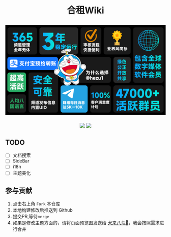 
<h1 align="center">
  <p align="center">合租Wiki</p>
  <a href="https://docusaurus.io"><img src="static/img/hezu1.PNG" alt="Docusaurus"></a>
</h1>

<p align="center">
    <a href="https://t.me/hezu1"><img src="https://img.shields.io/badge/dynamic/json?url=https%3A%2F%2Fapi.swo.moe%2Fstats%2Ftelegram%2Fhezu1&query=count&color=2CA5E0&label=Group&labelColor=282c34&logo=telegram&suffix=+members&cacheSeconds=3600"></img></a>
    <a href="https://t.me/hezu2"><img src="https://img.shields.io/badge/dynamic/json?url=https%3A%2F%2Fapi.swo.moe%2Fstats%2Ftelegram%2Fhezu2&query=count&color=2CA5E0&label=Channel&labelColor=282c34&logo=telegram&suffix=+members&cacheSeconds=3600"></img></a>
</p>

## TODO
- [ ] 文档搜索
- [ ] SideBar
- [ ] i18n
- [ ] 主题美化

## 参与贡献
1. 点击右上角 `Fork` 本仓库
2. 本地构建修改后推送到 Github
3. 提交PR,等待`merge`
4. 如果是修改主题方面的，请将页面预览图发送给 [犬来八荒🌸](https://t.me/ShadowsSide)，我会按照需求进行合并
